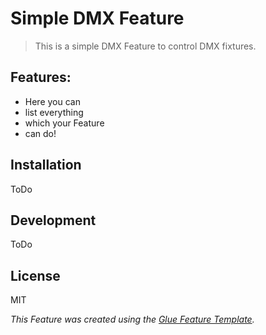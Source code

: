 # Simple DMX Feature
> This is a simple DMX Feature to control DMX fixtures.

## Features:
- Here you can
- list everything
- which your Feature
- can do!

## Installation
ToDo

## Development
ToDo

## License
MIT

*This Feature was created using the [Glue Feature Template](https://github.com/makeproaudio/glue-feature-template).*